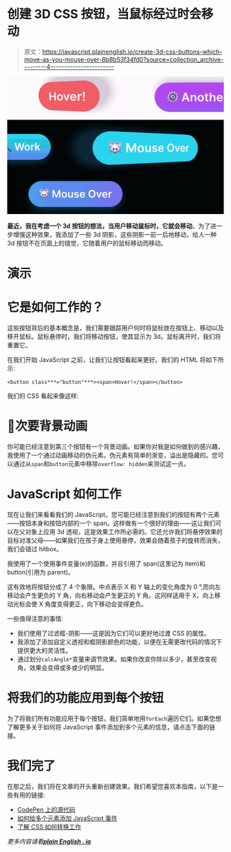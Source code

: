 # 创建 3D CSS 按钮，当鼠标经过时会移动

> 原文：<https://javascript.plainenglish.io/create-3d-css-buttons-which-move-as-you-mouse-over-8b8b53f34fd0?source=collection_archive---------4----------------------->

![](img/de261ba3ece6150d519818d85dcdb2aa.png)

**最近，我在考虑一个 3d 按钮的想法，当用户移动鼠标时，它就会移动**。为了进一步增强这种效果，我添加了一些 3d 阴影，这些阴影一前一后地移动，给人一种 3d 按钮不在页面上的错觉，它随着用户的鼠标移动而移动。

# 演示

# 它是如何工作的？

这些按钮背后的基本概念是，我们需要跟踪用户何时将鼠标放在按钮上、移动以及移开鼠标。鼠标悬停时，我们将移动按钮，使其显示为 3d。鼠标离开时，我们将重置它。

在我们开始 JavaScript 之前，让我们让按钮看起来更好。我们的 HTML 将如下所示:

```
<button class***="button"***><span>Hover!</span></button>
```

我们的 CSS 看起来像这样:

# 🎨次要背景动画

你可能已经注意到第三个按钮有一个背景动画。如果你对我是如何做到的感兴趣，我使用了一个通过动画移动的伪元素。伪元素有简单的渐变，溢出是隐藏的。您可以通过从`span`和`button`元素中移除`overflow: hidden`来测试这一点。

# JavaScript 如何工作

现在让我们来看看我们的 JavaScript。您可能已经注意到我们的按钮有两个元素——按钮本身和按钮内部的一个 span。这样做有一个很好的理由——这让我们可以在父对象上应用 3d 透视，这是效果工作所必需的。它还允许我们将悬停效果的目标对准父母——如果我们在孩子身上使用悬停，效果会随着孩子的旋转而消失，我们会错过 hitbox。

我使用了一个使用事件变量(e)的函数，并且引用了 span(这里记为 item)和 button(引用为 parent)。

这有效地将按钮分成了 4 个象限。中点表示 X 和 Y 轴上的变化角度为 0 °,而向左移动会产生更负的 Y 角，向右移动会产生更正的 Y 角。这同样适用于 X，向上移动光标会使 X 角度变得更正，向下移动会变得更负。

一些值得注意的事情:

*   我们使用了过滤框-阴影——这是因为它们可以更好地过渡 CSS 的属性。
*   我添加了添加自定义透视和框阴影颜色的功能，以便在无需更改代码的情况下提供更大的灵活性。
*   通过划分`calcAngle*`变量来调节效果。如果你改变你除以多少，甚至改变视角，效果会变得或多或少的明显。

# 将我们的功能应用到每个按钮

为了将我们所有功能应用于每个按钮，我们简单地用`forEach`遍历它们。如果您想了解更多关于如何将 JavaScript 事件添加到多个元素的信息，请点击下面的链接。

# 我们完了

在那之后，我们将在文章的开头重新创建效果。我们希望您喜欢本指南，以下是一些有用的链接:

*   [CodePen 上的源代码](https://codepen.io/smpnjn/pen/qBjJwar)
*   [如何给多个元素添加 JavaScript 事件](https://fjolt.com/article/javascript-foreach-on-queryselectorall)
*   [了解 CSS 如何转换工作](https://fjolt.com/article/css-transformations)

*更多内容请看*[***plain English . io***](http://plainenglish.io/)